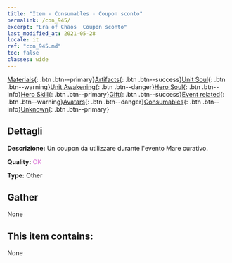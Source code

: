 ```yaml
---
title: "Item - Consumables - Coupon sconto"
permalink: /con_945/
excerpt: "Era of Chaos  Coupon sconto"
last_modified_at: 2021-05-28
locale: it
ref: "con_945.md"
toc: false
classes: wide
---
```

 [Materials](/ItemsIT/){: .btn .btn--primary}[Artifacts](/ItemsIT/Artifacts/){: .btn .btn--success}[Unit Soul](/ItemsIT/UnitSoul/){: .btn .btn--warning}[Unit Awakening](/ItemsIT/UnitAwakening/){: .btn .btn--danger}[Hero Soul](/ItemsIT/HeroSoul/){: .btn .btn--info}[Hero Skill](/ItemsIT/HeroSkill/){: .btn .btn--primary}[Gift](/ItemsIT/Gift/){: .btn .btn--success}[Event related](/ItemsIT/Events/){: .btn .btn--warning}[Avatars](/ItemsIT/Avatars/){: .btn .btn--danger}[Consumables](/ItemsIT/Consumables/){: .btn .btn--info}[Unknown](/ItemsIT/Unknown/){: .btn .btn--primary}

## Dettagli
 **Descrizione:** Un coupon da utilizzare durante l'evento Mare curativo.

 **Quality:** <span style="color: #DA70D6">OK</span>

 **Type:** Other

## Gather

  None

## This item contains:

  None


